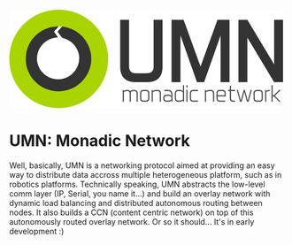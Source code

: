 ![umn logo](umnlogo.png)

# UMN: Monadic Network

Well, basically, UMN is a networking protocol aimed at providing an easy way to distribute data accross multiple heterogeneous platform, such as in robotics platforms. Technically speaking, UMN abstracts the low-level comm layer (IP, Serial, you name it...) and build an overlay network with dynamic load balancing and distributed autonomous routing between nodes. It also builds a CCN (content centric network) on top of this autonomously routed overlay network. Or so it should... It's in early development :)
